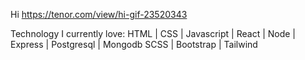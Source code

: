 Hi https://tenor.com/view/hi-gif-23520343

Technology I currently love:
HTML | CSS | Javascript | React | Node | Express | Postgresql | Mongodb
SCSS | Bootstrap | Tailwind 
